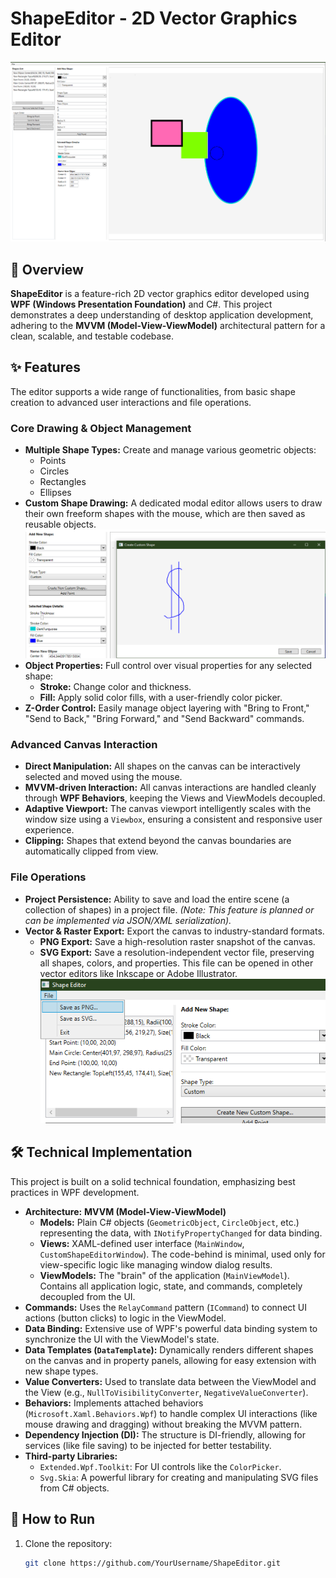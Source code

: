 # ShapeEditor - 2D Vector Graphics Editor

![Main Window Screenshot](docs/images/MainScreen.png)

## 📝 Overview

**ShapeEditor** is a feature-rich 2D vector graphics editor developed using **WPF (Windows Presentation Foundation)** and C#. This project demonstrates a deep understanding of desktop application development, adhering to the **MVVM (Model-View-ViewModel)** architectural pattern for a clean, scalable, and testable codebase.


## ✨ Features

The editor supports a wide range of functionalities, from basic shape creation to advanced user interactions and file operations.

### Core Drawing & Object Management
- **Multiple Shape Types:** Create and manage various geometric objects:
  - Points
  - Circles
  - Rectangles
  - Ellipses
- **Custom Shape Drawing:** A dedicated modal editor allows users to draw their own freeform shapes with the mouse, which are then saved as reusable objects.
  ![Custom Shape Editor](docs/images/CustomEdit.png)
- **Object Properties:** Full control over visual properties for any selected shape:
  - **Stroke:** Change color and thickness.
  - **Fill:** Apply solid color fills, with a user-friendly color picker.
- **Z-Order Control:** Easily manage object layering with "Bring to Front," "Send to Back," "Bring Forward," and "Send Backward" commands.

### Advanced Canvas Interaction
- **Direct Manipulation:** All shapes on the canvas can be interactively selected and moved using the mouse.
- **MVVM-driven Interaction:** All canvas interactions are handled cleanly through **WPF Behaviors**, keeping the Views and ViewModels decoupled.
- **Adaptive Viewport:** The canvas viewport intelligently scales with the window size using a `Viewbox`, ensuring a consistent and responsive user experience.
- **Clipping:** Shapes that extend beyond the canvas boundaries are automatically clipped from view.

### File Operations
- **Project Persistence:** Ability to save and load the entire scene (a collection of shapes) in a project file. *(Note: This feature is planned or can be implemented via JSON/XML serialization).*
- **Vector & Raster Export:** Export the canvas to industry-standard formats.
  - **PNG Export:** Save a high-resolution raster snapshot of the canvas.
  - **SVG Export:** Save a resolution-independent vector file, preserving all shapes, colors, and properties. This file can be opened in other vector editors like Inkscape or Adobe Illustrator.
  ![Export Menu](docs/images/SaveOptions.png)

## 🛠️ Technical Implementation

This project is built on a solid technical foundation, emphasizing best practices in WPF development.

- **Architecture:** **MVVM (Model-View-ViewModel)**
  - **Models:** Plain C# objects (`GeometricObject`, `CircleObject`, etc.) representing the data, with `INotifyPropertyChanged` for data binding.
  - **Views:** XAML-defined user interface (`MainWindow`, `CustomShapeEditorWindow`). The code-behind is minimal, used only for view-specific logic like managing window dialog results.
  - **ViewModels:** The "brain" of the application (`MainViewModel`). Contains all application logic, state, and commands, completely decoupled from the UI.
- **Commands:** Uses the `RelayCommand` pattern (`ICommand`) to connect UI actions (button clicks) to logic in the ViewModel.
- **Data Binding:** Extensive use of WPF's powerful data binding system to synchronize the UI with the ViewModel's state.
- **Data Templates (`DataTemplate`):** Dynamically renders different shapes on the canvas and in property panels, allowing for easy extension with new shape types.
- **Value Converters:** Used to translate data between the ViewModel and the View (e.g., `NullToVisibilityConverter`, `NegativeValueConverter`).
- **Behaviors:** Implements attached behaviors (`Microsoft.Xaml.Behaviors.Wpf`) to handle complex UI interactions (like mouse drawing and dragging) without breaking the MVVM pattern.
- **Dependency Injection (DI):** The structure is DI-friendly, allowing for services (like file saving) to be injected for better testability.
- **Third-party Libraries:**
  - `Extended.Wpf.Toolkit`: For UI controls like the `ColorPicker`.
  - `Svg.Skia`: A powerful library for creating and manipulating SVG files from C# objects.

## 🚀 How to Run

1. Clone the repository:
   ```bash
   git clone https://github.com/YourUsername/ShapeEditor.git
